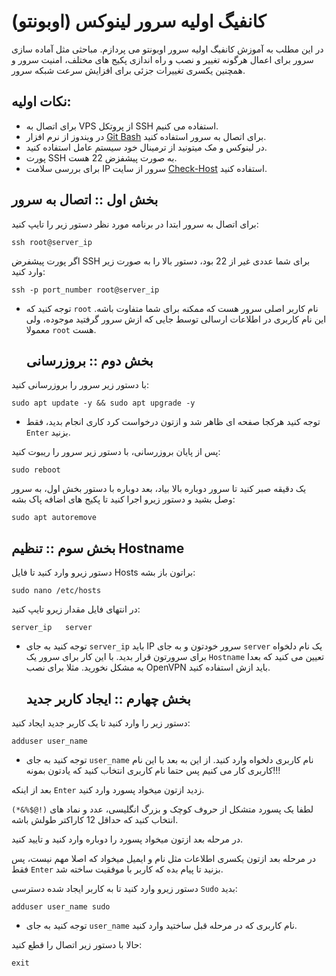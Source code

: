 # کانفیگ اولیه سرور لینوکس (اوبونتو)

در این مطلب به آموزش کانفیگ اولیه سرور اوبونتو می پردازم. مباحثی مثل آماده سازی سرور برای اعمال هرگونه تغییر و نصب و راه اندازی پکیج های مختلف، امنیت سرور و همچنین یکسری تغییرات جزئی برای افزایش سرعت شبکه سرور.

## نکات اولیه:

- برای اتصال به VPS از پروتکل SSH استفاده می کنیم.
- در ویندوز از نرم افزار [Git Bash](https://git-scm.com/downloads) برای اتصال به سرور استفاده کنید.
- در لینوکس و مک میتونید از ترمینال خود سیستم عامل استفاده کنید.
- پورت SSH به صورت پیشفزض 22 هست.
- برای بررسی سلامت IP سرور از سایت [Check-Host](https://check-host.net/) استفاده کنید.

## بخش اول :: اتصال به سرور

برای اتصال به سرور ابتدا در برنامه مورد نظر دستور زیر را تایپ کنید:

```
ssh root@server_ip
```

اگر پورت پیشفرض SSH برای شما عددی غیر از 22 بود، دستور بالا را به صورت زیر وارد کنید:

```
ssh -p port_number root@server_ip
```

 * توجه کنید که `root` نام کاربر اصلی سرور هست که ممکنه برای شما متفاوت باشه. این نام کاربری در اطلاعات ارسالی توسط جایی که ازش سرور گرفتید موجوده، ولی معمولا `root` هست.


   ## بخش دوم :: بروزرسانی

با دستور زیر سرور را بروزرسانی کنید:

```
sudo apt update -y && sudo apt upgrade -y
```

 * توجه کنید هرکجا صفحه ای ظاهر شد و ازتون درخواست کرد کاری انجام بدید، فقط `Enter` بزنید.

پس از پایان بروزرسانی، با دستور زیر سرور را ریبوت کنید:

```
sudo reboot
```

یک دقیقه صبر کنید تا سرور دوباره بالا بیاد، بعد دوباره با دستور بخش اول، به سرور وصل بشید و دستور زیرو اجرا کنید تا پکیج های اضافه پاک بشه:

```
sudo apt autoremove
```

   ## بخش سوم :: تنظیم Hostname

   دستور زیرو وارد کنید تا فایل Hosts براتون باز بشه:
```
sudo nano /etc/hosts
```

در انتهای فایل مقدار زیرو تایپ کنید:

```
server_ip   server
```

* توجه کنید به جای `server_ip` باید IP سرور خودتون و به جای `server` یک نام دلخواه برای سرورتون قرار بدید. با این کار برای سرور یک `Hostname` تعیین می کنید که بعدا به مشکل نخورید. مثلا برای نصب OpenVPN باید ازش استفاده کنید.


   ## بخش چهارم :: ایجاد کاربر جدید

دستور زیر را وارد کنید تا یک کاربر جدید ایجاد کنید:

```
adduser user_name
```

* توجه کنید به جای `user_name` نام کاربری دلخواه وارد کنید. از این به بعد با این نام کاربری کار می کنیم پس حتما نام کاربری انتخاب کنید که یادتون بمونه!!!

بعد از اینکه `Enter` زدید ازتون میخواد پسورد وارد کنید.

لطفا یک پسورد متشکل از حروف کوچک و بزرگ انگلیسی، عدد و نماد های `(!@$%&*)` انتخاب کنید که حداقل 12 کاراکتر طولش باشه.

در مرحله بعد ازتون میخواد پسورد را دوباره وارد کنید و تایید کنید.

در مرحله بعد ازتون یکسری اطلاعات مثل نام و ایمیل میخواد که اصلا مهم نیست، پس فقط `Enter` بزنید تا پیام بده که کاربر با موفقیت ساخته شد.

دستور زیرو وارد کنید تا به کاربر ایجاد شده دسترسی `Sudo` بدید:

```
adduser user_name sudo
```

* توجه کنید به جای `user_name` نام کاربری که در مرحله قبل ساختید وارد کنید.

حالا با دستور زیر اتصال را قطع کنید:


```
exit
```

